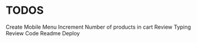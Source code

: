 # TODOS

Create Mobile Menu
Increment Number of products in cart
Review Typing
Review Code
Readme
Deploy
